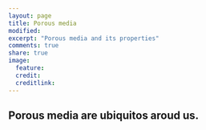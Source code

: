```yaml
---
layout: page
title: Porous media
modified: 
excerpt: "Porous media and its properties"
comments: true
share: true
image:
  feature: 
  credit: 
  creditlink: 
---
```


## Porous media are ubiquitos aroud us.


